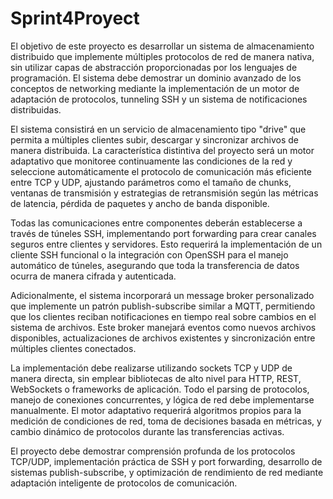 # Sprint4Proyect

El objetivo de este proyecto es desarrollar un sistema de almacenamiento distribuido que implemente múltiples protocolos de red de manera nativa, sin utilizar capas de abstracción proporcionadas por los lenguajes de programación. El sistema debe demostrar un dominio avanzado de los conceptos de networking mediante la implementación de un motor de adaptación de protocolos, tunneling SSH y un sistema de notificaciones distribuidas.

El sistema consistirá en un servicio de almacenamiento tipo "drive" que permita a múltiples clientes subir, descargar y sincronizar archivos de manera distribuida. La característica distintiva del proyecto será un motor adaptativo que monitoree continuamente las condiciones de la red y seleccione automáticamente el protocolo de comunicación más eficiente entre TCP y UDP, ajustando parámetros como el tamaño de chunks, ventanas de transmisión y estrategias de retransmisión según las métricas de latencia, pérdida de paquetes y ancho de banda disponible.

Todas las comunicaciones entre componentes deberán establecerse a través de túneles SSH, implementando port forwarding para crear canales seguros entre clientes y servidores. Esto requerirá la implementación de un cliente SSH funcional o la integración con OpenSSH para el manejo automático de túneles, asegurando que toda la transferencia de datos ocurra de manera cifrada y autenticada.

Adicionalmente, el sistema incorporará un message broker personalizado que implemente un patrón publish-subscribe similar a MQTT, permitiendo que los clientes reciban notificaciones en tiempo real sobre cambios en el sistema de archivos. Este broker manejará eventos como nuevos archivos disponibles, actualizaciones de archivos existentes y sincronización entre múltiples clientes conectados.

La implementación debe realizarse utilizando sockets TCP y UDP de manera directa, sin emplear bibliotecas de alto nivel para HTTP, REST, WebSockets o frameworks de aplicación. Todo el parsing de protocolos, manejo de conexiones concurrentes, y lógica de red debe implementarse manualmente. El motor adaptativo requerirá algoritmos propios para la medición de condiciones de red, toma de decisiones basada en métricas, y cambio dinámico de protocolos durante las transferencias activas.

El proyecto debe demostrar comprensión profunda de los protocolos TCP/UDP, implementación práctica de SSH y port forwarding, desarrollo de sistemas publish-subscribe, y optimización de rendimiento de red mediante adaptación inteligente de protocolos de comunicación.